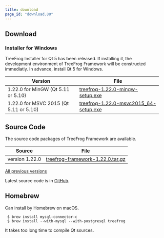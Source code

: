 ```yaml
---
title: download
page_id: "download.00"
---
```


## Download

### Installer for Windows

TreeFrog Installer for Qt 5 has been released. If installing it, the development environment of TreeFrog Framework will be constructed immediatly. In advance, install Qt 5 for Windows.

<div class="table-div" markdown="1">

| Version                           | File                                   |
|-------------------------------------|--------------------------------------|
| 1.22.0 for MinGW (Qt 5.11 or 5.10)    | [<i class="fa fa-download" aria-hidden="true"></i> treefrog-1.22.0-mingw-setup.exe](https://github.com/treefrogframework/treefrog-framework/releases/download/v1.22.0/treefrog-1.22.0-mingw-setup.exe)   |
| 1.22.0 for MSVC 2015 (Qt 5.11 or 5.10)| [<i class="fa fa-download" aria-hidden="true"></i> treefrog-1.22.0-msvc2015_64-setup.exe](https://github.com/treefrogframework/treefrog-framework/releases/download/v1.22.0/treefrog-1.22.0-msvc2015_64-setup.exe) |

</div>


## Source Code

The source code packages of TreeFrog Framework are available.

<div class="table-div" markdown="1">

| Source         | File                             |
|----------------|----------------------------------|
| version 1.22.0 | [<i class="fa fa-download" aria-hidden="true"></i> treefrog-framework-1.22.0.tar.gz](https://github.com/treefrogframework/treefrog-framework/archive/v1.22.0.tar.gz) |

 </div>

[All previous versions <i class="fa fa-angle-double-right" aria-hidden="true"></i>](https://github.com/treefrogframework/treefrog-framework/releases)

Latest source code is in [GitHub](https://github.com/treefrogframework/).

## Homebrew

Can install by Homebrew on macOS.

```
 $ brew install mysql-connector-c
 $ brew install --with-mysql --with-postgresql treefrog
```

It takes too long time to compile Qt sources.
